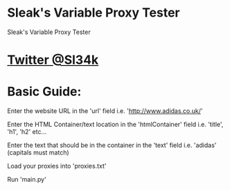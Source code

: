 # Sleak's Variable Proxy Tester
Sleak's Variable Proxy Tester

# [Twitter @Sl34k](https://twitter.com/Sl34k "Twitter @Sl34k")

# Basic Guide:
Enter the website URL in the 'url' field i.e. 'http://www.adidas.co.uk/'

Enter the HTML Container/text location in the 'htmlContainer' field i.e. 'title', 'h1', 'h2' etc...

Enter the text that should be in the container in the 'text' field i.e. 'adidas' (capitals must match)

Load your proxies into 'proxies.txt'

Run 'main.py'
